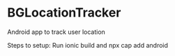 # BGLocationTracker
Android app to track user location

Steps to setup:
Run ionic build and npx cap add android

